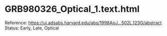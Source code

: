 # GRB980326_Optical_1.text.html

Reference: https://ui.adsabs.harvard.edu/abs/1998ApJ...502L.123G/abstract
Status: Early, Late, Optical